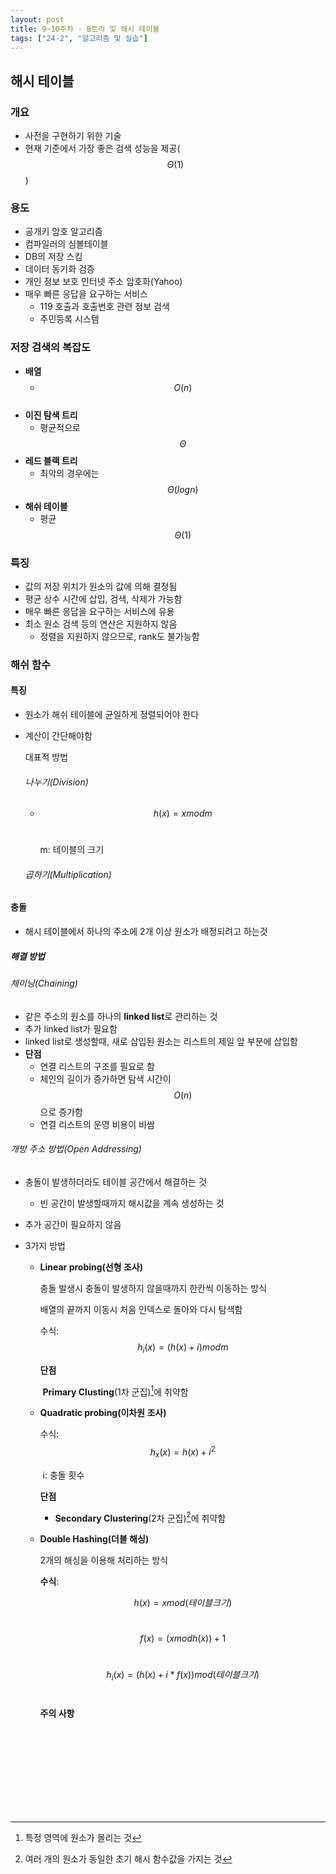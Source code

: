 ```yaml
---
layout: post
title: 9~10주차 - B트리 및 해시 테이블
tags: ["24-2", "알고리즘 및 실습"]
---
```


## 해시 테이블

### 개요

- 사전을 구현하기 위한 기술
- 현재 기준에서 가장 좋은 검색 성능을 제공($$Θ(1)$$)

### 용도

- 공개키 암호 알고리즘
- 컴파일러의 심볼테이블
- DB의 저장 스킴
- 데이터 동기화 검증
- 개인 정보 보호 인터넷 주소 암호화(Yahoo)
- 매우 빠른 응답을 요구하는 서비스
  - 119 호출과 호출번호 관련 정보 검색
  - 주민등록 시스템

### 저장 검색의 복잡도

- **배열**
  - $$O(n) $$‎‎ 
- **이진 탐색 트리**
  - 평균적으로 $$Θ$$
- **레드 블랙 트리**
  - 최악의 경우에는 $$Θ(log n)$$
- **해쉬 테이블**
  - 평균 $$Θ(1)$$

### 특징

- 값의 저장 위치가 원소의 값에 의해 결정됨
- 평균 상수 시간에 삽입, 검색, 삭제가 가능함
- 매우 빠른 응답을 요구하는 서비스에 유용
- 최소 원소 검색 등의 연산은 지원하지 않음
  - 정렬을 지원하지 않으므로, rank도 불가능함

### 해쉬 함수

#### 특징

- 원소가 해쉬 테이블에 균일하게 정렬되어야 한다

- 계산이 간단해야함

  대표적 방법

  ###### 나누기(Division)

  - $$ h(x) = x mod m $$‎‎ 

    m: 테이블의 크기

  ###### 곱하기(Multiplication)


#### 충돌

- 해시 테이블에서 하나의 주소에 2개 이상 원소가 배정되려고 하는것

##### 해결 방법

###### 체이닝(Chaining)

- 같은 주소의 원소를 하나의 **linked list**로 관리하는 것
- 추가 linked list가 필요함
- linked list로 생성할때, 새로 삽입된 원소는 리스트의 제일 앞 부분에 삽입함
- **단점**
  - 연결 리스트의 구조를 필요로 함
  - 체인의 길이가 증가하면 탐색 시간이 $$O(n)$$으로 증가함
  - 연결 리스트의 운영 비용이 비쌈

###### 개방 주소 방법(Open Addressing)

- 충돌이 발생하더라도 테이블 공간에서 해결하는 것
  - 빈 공간이 발생할때까지 해시값을 계속 생성하는 것
  
- 추가 공간이 필요하지 않음

- 3가지 방법

  - **Linear probing(선형 조사)**

    충돌 발생시 충돌이 발생하지 않을때까지 한칸씩 이동하는 방식

    배열의 끝까지 이동시 처음 인덱스로 돌아와 다시 탐색함

    수식: $$h_i(x) = (h(x) + i) mod m$$

    **단점**

    ​	**Primary Clusting**(1차 군집)[^1]에 취약함

  - **Quadratic probing(이차원 조사)**

    수식: $$h_x(x) = h(x) + i^2$$

    ​	i: 충돌 횟수
  
    **단점**
  
    - **Secondary Clustering**(2차 군집)[^2]에 취약함
  
  - **Double Hashing(더블 해싱)**
  
    2개의 해싱을 이용해 처리하는 방식
  
    **수식**: 
  
    $$h(x) = x mod (테이블 크기) $$‎‎ 
  
    $$f(x) = (x mod h(x)) + 1 $$‎‎ 
  
    $$h_i(x) = (h(x) + i * f(x)) mod (테이블 크기) $$‎‎ 
  
    **주의 사항**
  
  
  <br><br><br><br><br><br><br><br>
  
  [^1]: 특정 영역에 원소가 몰리는 것
  [^2]: 여러 개의 원소가 동일한 초기 해시 함수값을 가지는 것